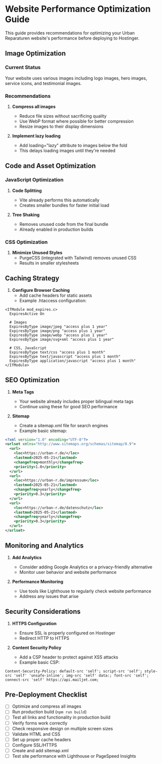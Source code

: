 # Website Performance Optimization Guide

This guide provides recommendations for optimizing your Urban Reparaturen website's performance before deploying to Hostinger.

## Image Optimization

### Current Status
Your website uses various images including logo images, hero images, service icons, and testimonial images.

### Recommendations

1. **Compress all images**
   - Reduce file sizes without sacrificing quality
   - Use WebP format where possible for better compression
   - Resize images to their display dimensions

2. **Implement lazy loading**
   - Add loading="lazy" attribute to images below the fold
   - This delays loading images until they're needed

## Code and Asset Optimization

### JavaScript Optimization

1. **Code Splitting**
   - Vite already performs this automatically
   - Creates smaller bundles for faster initial load

2. **Tree Shaking**
   - Removes unused code from the final bundle
   - Already enabled in production builds

### CSS Optimization

1. **Minimize Unused Styles**
   - PurgeCSS (integrated with Tailwind) removes unused CSS
   - Results in smaller stylesheets

## Caching Strategy

1. **Configure Browser Caching**
   - Add cache headers for static assets
   - Example .htaccess configuration:

```
<IfModule mod_expires.c>
  ExpiresActive On

  # Images
  ExpiresByType image/jpeg "access plus 1 year"
  ExpiresByType image/png "access plus 1 year"
  ExpiresByType image/webp "access plus 1 year"
  ExpiresByType image/svg+xml "access plus 1 year"
  
  # CSS, JavaScript
  ExpiresByType text/css "access plus 1 month"
  ExpiresByType text/javascript "access plus 1 month"
  ExpiresByType application/javascript "access plus 1 month"
</IfModule>
```

## SEO Optimization

1. **Meta Tags**
   - Your website already includes proper bilingual meta tags
   - Continue using these for good SEO performance

2. **Sitemap**
   - Create a sitemap.xml file for search engines
   - Example basic sitemap:

```xml
<?xml version="1.0" encoding="UTF-8"?>
<urlset xmlns="http://www.sitemaps.org/schemas/sitemap/0.9">
  <url>
    <loc>https://urban-r.de/</loc>
    <lastmod>2025-05-21</lastmod>
    <changefreq>monthly</changefreq>
    <priority>1.0</priority>
  </url>
  <url>
    <loc>https://urban-r.de/impressum</loc>
    <lastmod>2025-05-21</lastmod>
    <changefreq>yearly</changefreq>
    <priority>0.3</priority>
  </url>
  <url>
    <loc>https://urban-r.de/datenschutz</loc>
    <lastmod>2025-05-21</lastmod>
    <changefreq>yearly</changefreq>
    <priority>0.3</priority>
  </url>
</urlset>
```

## Monitoring and Analytics

1. **Add Analytics**
   - Consider adding Google Analytics or a privacy-friendly alternative
   - Monitor user behavior and website performance

2. **Performance Monitoring**
   - Use tools like Lighthouse to regularly check website performance
   - Address any issues that arise

## Security Considerations

1. **HTTPS Configuration**
   - Ensure SSL is properly configured on Hostinger
   - Redirect HTTP to HTTPS

2. **Content Security Policy**
   - Add a CSP header to protect against XSS attacks
   - Example basic CSP:

```
Content-Security-Policy: default-src 'self'; script-src 'self'; style-src 'self' 'unsafe-inline'; img-src 'self' data:; font-src 'self'; connect-src 'self' https://api.mailjet.com;
```

## Pre-Deployment Checklist

- [ ] Optimize and compress all images
- [ ] Run production build (`npm run build`)
- [ ] Test all links and functionality in production build
- [ ] Verify forms work correctly
- [ ] Check responsive design on multiple screen sizes
- [ ] Validate HTML and CSS
- [ ] Set up proper cache headers
- [ ] Configure SSL/HTTPS
- [ ] Create and add sitemap.xml
- [ ] Test site performance with Lighthouse or PageSpeed Insights